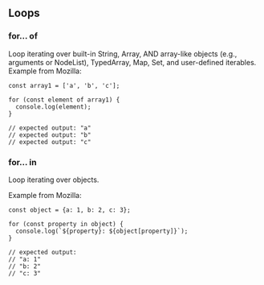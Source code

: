 ## Loops
### for... of

Loop iterating over built-in String, Array, AND array-like objects (e.g., arguments or NodeList), TypedArray, Map, Set, and user-defined iterables.
Example from Mozilla:
```
const array1 = ['a', 'b', 'c'];

for (const element of array1) {
  console.log(element);
}

// expected output: "a"
// expected output: "b"
// expected output: "c"
```

### for... in

Loop iterating over objects. 

Example from Mozilla:
```
const object = {a: 1, b: 2, c: 3};

for (const property in object) {
  console.log(`${property}: ${object[property]}`);
}

// expected output:
// "a: 1"
// "b: 2"
// "c: 3"
```